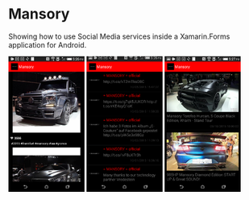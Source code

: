 # Mansory
Showing how to use Social Media services inside a Xamarin.Forms application for Android.

<img style="width:30%" src="https://github.com/HoussemDellai/Mansory/blob/master/Screenshots/Screenshot_2015-10-05-17-26-44.png"/>
<img  style="width:30%" src="https://github.com/HoussemDellai/Mansory/blob/master/Screenshots/Screenshot_2015-10-05-17-26-49.png"/>
<img  style="width:30%" src="https://github.com/HoussemDellai/Mansory/blob/master/Screenshots/Screenshot_2015-10-05-17-27-03.png"/>
